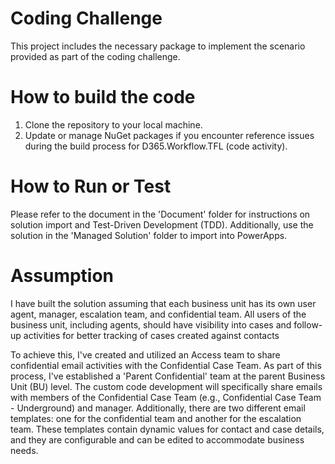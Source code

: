 # Coding Challenge
This project includes the necessary package to implement the scenario provided as part of the coding challenge.

# How to build the code
1. Clone the repository to your local machine.
2. Update or manage NuGet packages if you encounter reference issues during the build process for D365.Workflow.TFL (code activity).

# How to Run or Test
Please refer to the document in the 'Document' folder for instructions on solution import and Test-Driven Development (TDD). Additionally, use the solution in the 'Managed Solution' folder to import into PowerApps.

# Assumption
I have built the solution assuming that each business unit has its own user agent, manager, escalation team, and confidential team. All users of the business unit, including agents, should have visibility into cases and follow-up activities for better tracking of cases created against contacts

To achieve this, I've created and utilized an Access team to share confidential email activities with the Confidential Case Team. As part of this process, I've established a 'Parent Confidential' team at the parent Business Unit (BU) level. The custom code development will specifically share emails with members of the Confidential Case Team (e.g., Confidential Case Team - Underground) and manager. Additionally, there are two different email templates: one for the confidential team and another for the escalation team. These templates contain dynamic values for contact and case details, and they are configurable and can be edited to accommodate business needs.
